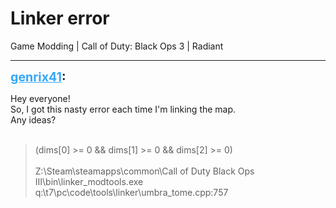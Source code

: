 # Linker error
Game Modding | Call of Duty: Black Ops 3 | Radiant

---
<strong style="font-size: 1.4em;"><span style="text-decoration: underline;text-decoration-color: #34a7f9;"><span style="color:#34a7f9;">genrix41</span></span>:</strong>

<p>Hey everyone! <br />So, I got this nasty error each time I&#39;m linking the map.<br />Any ideas?<br /><br /><blockquote>(dims[0] &gt;= 0 &amp;&amp; dims[1] &gt;= 0 &amp;&amp; dims[2] &gt;= 0)<br /><br />Z:\Steam\steamapps\common\Call of Duty Black Ops III\bin\linker_modtools.exe<br />q:\t7\pc\code\tools\linker\umbra_tome.cpp:757</blockquote></p>
